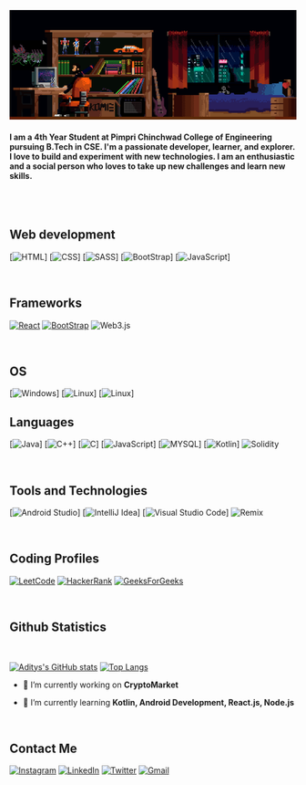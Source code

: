 [![MasterHead](./coding2.gif)](https://github.com/adityabisoyi)

<h4 align="left">I am a 4th Year Student at Pimpri Chinchwad College of Engineering pursuing B.Tech in CSE. I'm a passionate developer, learner, and explorer. I love to build and experiment with new technologies. I am an enthusiastic and a social person who loves to take up new challenges and learn new skills.</h4>
<br>


<br>

## Web development

[![HTML](https://img.shields.io/badge/HTML5-E34F26?style=for-the-badge&logo=html5&logoColor=white)]
[![CSS](https://img.shields.io/badge/CSS3-1572B6?style=for-the-badge&logo=css3&logoColor=white)]
[![SASS](https://img.shields.io/badge/Sass-CC6699?style=for-the-badge&logo=sass&logoColor=white)]
[![BootStrap](https://img.shields.io/badge/Bootstrap-563D7C?style=for-the-badge&logo=bootstrap&logoColor=white)]
[![JavaScript](https://img.shields.io/badge/JavaScript-323330?style=for-the-badge&logo=javascript&logoColor=F7DF1E)]


<br>

## Frameworks

[![React](https://img.shields.io/badge/React-20232A?style=for-the-badge&logo=react&logoColor=61DAFB)](https://github.com/adityabisoyi)
[![BootStrap](https://img.shields.io/badge/Bootstrap-563D7C?style=for-the-badge&logo=bootstrap&logoColor=white)](https://github.com/adityabisoyi)
![Web3.js](https://img.shields.io/badge/web3.js-F16822?style=for-the-badge&logo=web3.js&logoColor=white)

<br>

## OS

[![Windows](https://img.shields.io/badge/Windows-0078D6?style=for-the-badge&logo=windows&logoColor=white)]
[![Linux](https://img.shields.io/badge/Linux-FCC624?style=for-the-badge&logo=linux&logoColor=black)]
[![Linux](https://img.shields.io/badge/Android-3DDC84?style=for-the-badge&logo=android&logoColor=white)]
<br>

## Languages

[![Java](https://img.shields.io/badge/Java-ED8B00?style=for-the-badge&logo=openjdk&logoColor=white)]
[![C++](https://img.shields.io/badge/-C++-blue?style=for-the-badge&logo=cplusplus)]
[![C](https://img.shields.io/badge/C-00599C?style=for-the-badge&logo=c&logoColor=white)]
[![JavaScript](https://img.shields.io/badge/JavaScript-323330?style=for-the-badge&logo=javascript&logoColor=F7DF1E)]
[![MYSQL](https://img.shields.io/badge/MySQL-00000F?style=for-the-badge&logo=mysql&logoColor=white)]
[![Kotlin](https://img.shields.io/badge/Kotlin-0095D5?&style=for-the-badge&logo=kotlin&logoColor=white)]
![Solidity](https://img.shields.io/badge/Solidity-%23363636.svg?style=for-the-badge&logo=solidity&logoColor=white)

<br>

## Tools and Technologies

[![Android Studio](https://img.shields.io/badge/Android_Studio-3DDC84?style=for-the-badge&logo=android-studio&logoColor=white)]
[![IntelliJ Idea](https://img.shields.io/badge/IntelliJ_IDEA-000000.svg?style=for-the-badge&logo=intellij-idea&logoColor=white)]
[![Visual Studio Code](https://img.shields.io/badge/Visual_Studio_Code-0078D4?style=for-the-badge&logo=visual%20studio%20code&logoColor=white)]
![Remix](https://img.shields.io/badge/remix-%23000.svg?style=for-the-badge&logo=remix&logoColor=white)

<br>

## Coding Profiles
[![LeetCode](https://img.shields.io/badge/-LeetCode-FFA116?style=for-the-badge&logo=LeetCode&logoColor=black)](https://leetcode.com/aditya_bisoyi)
[![HackerRank](https://img.shields.io/badge/-Hackerrank-2EC866?style=for-the-badge&logo=HackerRank&logoColor=white)](https://www.hackerrank.com/adityabisoyi15)
[![GeeksForGeeks](https://img.shields.io/badge/GeeksforGeeks-gray?style=for-the-badge&logo=geeksforgeeks&logoColor=35914c)](https://auth.geeksforgeeks.org/user/adityabisoyi/)


<br>

## Github Statistics 
<br>

[![Aditys's GitHub stats](https://github-readme-stats.vercel.app/api?username=adityabisoyi&show_icons=true&theme=aura&rank_icon=github)](https://github.com/adityabisoyi)
[![Top Langs](https://github-readme-stats.vercel.app/api/top-langs/?username=adityabisoyi&langs_count=6&layout=compact&theme=aura)](https://github.com/adityabisoyi)

<div align="left">

- 🔭 I’m currently working on **CryptoMarket**

- 🌱 I’m currently learning **Kotlin, Android Development, React.js, Node.js**

</div>
<br>

## Contact Me

[![Instagram](https://img.shields.io/badge/Instagram-black?style=for-the-badge&logo=instagram&logoColor=pink)](https://www.instagram.com/its_me_adi.___)
[![LinkedIn](	https://img.shields.io/badge/LinkedIn-black?style=for-the-badge&logo=linkedin&logoColor=blue)](https://www.linkedin.com/in/aditya-bisoyi-903a82223)
[![Twitter](https://img.shields.io/badge/Twitter-black?style=for-the-badge&logo=twitter&logoColor=light-blue)](https://twitter.com/AdityaBisoyi15)
[![Gmail](https://img.shields.io/badge/Gmail-black?style=for-the-badge&logo=gmail&logoColor=red)](adibisoyi01@gmail.com)

<br>
